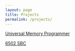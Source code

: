 ```yaml
---
layout: page
title: Projects 
permalink: /projects/
---
```


[Universal Memory Programmer](https://github.com/davidday99/universal-memory-programmer)

[6502 SBC](/projects/6502_sbc/6502_sbc.html)

